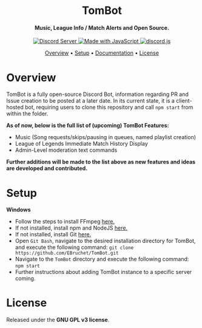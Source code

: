 <h1 align="center">
  TomBot
</h1>


<h4 align="center">
    Music, League Info / Match Alerts and Open Source.
</h4>

<p align="center">
  <a href="https://discord.gg/B5DpgQ2">
    <img src="https://discordapp.com/api/guilds/574308291967189024/widget.png" alt="Discord Server">
  </a>
  <a href="https://developer.mozilla.org/en-US/docs/Web/JavaScript">
    <img src="https://img.shields.io/badge/MADE%20WITH-JavaScript-yellow?style=for-the-badge&logo=appveyor" alt="Made with JavaScript">
  </a>
  <a href="https://github.com/discordjs/discord.js/">
      <img src="https://img.shields.io/badge/discord-js-blue" alt="discord.js">
  </a>
</p>

<p align="center">
  <a href="#overview">Overview</a>
  •
  <a href="#setup">Setup</a>
  •
  <a href="https://github.com/EBruchet/TomBot/wiki">Documentation</a>
  •
  <a href="#license">License</a>
</p>

# Overview

TomBot is a fully open-source Discord Bot, information regarding PR and Issue creation to be posted at a later date. In its current state, it is a client-hosted bot, requiring users to clone this repository and call `npm start` from within the folder.

**As of now, below is the full list of (upcoming) TomBot Features:**
- Music (Song requests/skips/pausing in queues, named playlist creation)
- League of Legends Immediate Match History Display
- Admin-Level moderation text commands

**Further additions will be made to the list above as new features and ideas are developed and contributed.**

# Setup

**Windows**
- Follow the steps to install FFmpeg [here.](https://github.com/adaptlearning/adapt_authoring/wiki/Installing-FFmpeg)
- If not installed, install npm and NodeJS [here.](https://nodejs.org/en/)
- If not installed, install Git [here.](https://git-scm.com/download/win)
- Open `Git Bash`, navigate to the desired installation directory for TomBot, and execute the following command: `git clone https://github.com/EBruchet/TomBot.git`
- Navigate to the `TomBot` directory and execute the following command: `npm start`
- Further instructions about adding TomBot instance to a specific server coming.


# License
Released under the **GNU GPL v3 license**.